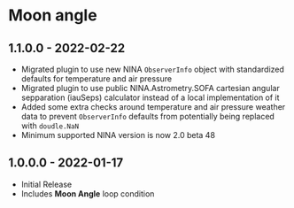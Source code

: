 ﻿# Moon angle

## 1.1.0.0 - 2022-02-22
* Migrated plugin to use new NINA `ObserverInfo` object with standardized defaults for temperature and air pressure
* Migrated plugin to use public NINA.Astrometry.SOFA cartesian angular sepparation (iauSeps) calculator instead of a local implementation of it
* Added some extra checks around temperature and air pressure weather data to prevent `ObserverInfo` defaults from potentially being replaced with `doudle.NaN`
* Minimum supported NINA version is now 2.0 beta 48

## 1.0.0.0 - 2022-01-17
* Initial Release
* Includes **Moon Angle** loop condition
